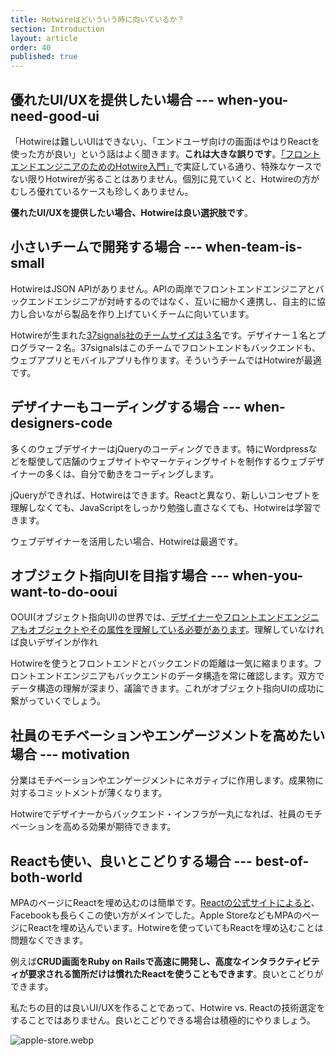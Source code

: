 ```yaml
---
title: Hotwireはどいういう時に向いているか？
section: Introduction
layout: article
order: 40
published: true
---
```


## 優れたUI/UXを提供したい場合 --- when-you-need-good-ui

「Hotwireは難しいUIはできない」、「エンドユーザ向けの画面はやはりReactを使った方が良い」という話はよく聞きます。**これは大きな誤りです**。[「フロントエンドエンジニアのためのHotwire入門」](https://hotwire-n-next.castle104.com)で実証している通り、特殊なケースでない限りHotwireが劣ることはありません。個別に見ていくと、Hotwireの方がむしろ優れているケースも珍しくありません。

**優れたUI/UXを提供したい場合、Hotwireは良い選択肢です**。

## 小さいチームで開発する場合 --- when-team-is-small

HotwireはJSON APIがありません。APIの両岸でフロントエンドエンジニアとバックエンドエンジニアが対峙するのではなく、互いに細かく連携し、自主的に協力し合いながら製品を作り上げていくチームに向いています。

Hotwireが生まれた[37signals社のチームサイズは３名](https://medium.com/signal-v-noise/threes-company-df77db78d1af)です。デザイナー１名とプログラマー２名。37signalsはこのチームでフロントエンドもバックエンドも、ウェブアプリとモバイルアプリも作ります。そういうチームではHotwireが最適です。

## デザイナーもコーディングする場合 --- when-designers-code

多くのウェブデザイナーはjQueryのコーディングできます。特にWordpressなどを駆使して店舗のウェブサイトやマーケティングサイトを制作するウェブデザイナーの多くは、自分で動きをコーディングします。

jQueryができれば、Hotwireはできます。Reactと異なり、新しいコンセプトを理解しなくても、JavaScriptをしっかり勉強し直さなくても、Hotwireは学習できます。

ウェブデザイナーを活用したい場合、Hotwireは最適です。

## オブジェクト指向UIを目指す場合 --- when-you-want-to-do-ooui

OOUI(オブジェクト指向UI)の世界では、[デザイナーやフロントエンドエンジニアもオブジェクトやその属性を理解している必要があります](https://techblog.yahoo.co.jp/entry/2023011830396626/)。理解していなければ良いデザインが作れ

Hotwireを使うとフロントエンドとバックエンドの距離は一気に縮まります。フロントエンドエンジニアもバックエンドのデータ構造を常に確認します。双方でデータ構造の理解が深まり、議論できます。これがオブジェクト指向UIの成功に繋がっていくでしょう。

## 社員のモチベーションやエンゲージメントを高めたい場合 --- motivation

分業はモチベーションやエンゲージメントにネガティブに作用します。成果物に対するコミットメントが薄くなります。

Hotwireでデザイナーからバックエンド・インフラが一丸になれば、社員のモチベーションを高める効果が期待できます。

## Reactも使い、良いとこどりする場合 --- best-of-both-world

MPAのページにReactを埋め込むのは簡単です。[Reactの公式サイトによると](https://ja.react.dev/learn/add-react-to-an-existing-project#using-react-for-a-part-of-your-existing-page)、Facebookも長らくこの使い方がメインでした。Apple StoreなどもMPAのページにReactを埋め込んでいます。Hotwireを使っていてもReactを埋め込むことは問題なくできます。

例えば**CRUD画面をRuby on Railsで高速に開発し、高度なインタラクティビティが要求される箇所だけは慣れたReactを使うこともできます**。良いとこどりができます。

私たちの目的は良いUI/UXを作ることであって、Hotwire vs. Reactの技術選定をすることではありません。良いとこどりできる場合は積極的にやりましょう。

![apple-store.webp](content_images/apple-store.webp "max-w-[500px] mx-auto")

